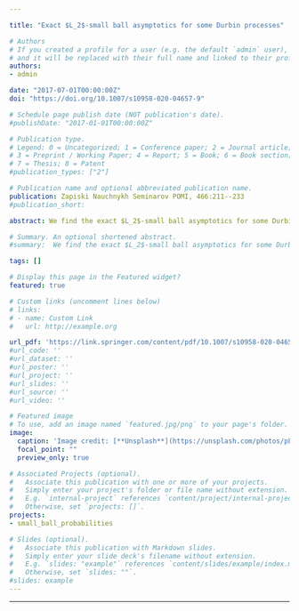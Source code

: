 ```yaml
---

title: "Exact $L_2$-small ball asymptotics for some Durbin processes"

# Authors
# If you created a profile for a user (e.g. the default `admin` user), write the username (folder name) here 
# and it will be replaced with their full name and linked to their profile.
authors:
- admin

date: "2017-07-01T00:00:00Z"
doi: "https://doi.org/10.1007/s10958-020-04657-9"

# Schedule page publish date (NOT publication's date).
#publishDate: "2017-01-01T00:00:00Z"

# Publication type.
# Legend: 0 = Uncategorized; 1 = Conference paper; 2 = Journal article;
# 3 = Preprint / Working Paper; 4 = Report; 5 = Book; 6 = Book section;
# 7 = Thesis; 8 = Patent
#publication_types: ["2"]

# Publication name and optional abbreviated publication name.
publication: Zapiski Nauchnykh Seminarov POMI, 466:211--233
#publication_short: 

abstract: We find the exact $L_2$-small ball asymptotics for some Durbin processes. These processes are finitedimensional perturbations of a Brownian bridge $B(t)$ and naturally appear in statistics as limit ones when one constructs goodness-of-fit tests of $\omega^2$-type for testing a sample for some distribution with estimated parameters. Earlier, in the work of Nazarov and Petrova, Kac–Kiefer–Wolfowitz processes (which correspond for testing normality) were considered, where a technique for obtaining asymptotics of oscillating integrals with a slowly varying amplitude has been developed. Due to this, it is possible to calculate the asymptotics of small deviations for Durbin processes for certain distributions (Laplace, logistic, Gumbel, gamma). 

# Summary. An optional shortened abstract.
#summary:  We find the exact $L_2$-small ball asymptotics for some Durbin processes appearing in statistics.

tags: []

# Display this page in the Featured widget?
featured: true

# Custom links (uncomment lines below)
# links:
# - name: Custom Link
#   url: http://example.org

url_pdf: 'https://link.springer.com/content/pdf/10.1007/s10958-020-04657-9.pdf'
#url_code: ''
#url_dataset: ''
#url_poster: ''
#url_project: ''
#url_slides: ''
#url_source: ''
#url_video: ''

# Featured image
# To use, add an image named `featured.jpg/png` to your page's folder. 
image:
  caption: 'Image credit: [**Unsplash**](https://unsplash.com/photos/pLCdAaMFLTE)'
  focal_point: ""
  preview_only: true

# Associated Projects (optional).
#   Associate this publication with one or more of your projects.
#   Simply enter your project's folder or file name without extension.
#   E.g. `internal-project` references `content/project/internal-project/index.md`.
#   Otherwise, set `projects: []`.
projects:
- small_ball_probabilities

# Slides (optional).
#   Associate this publication with Markdown slides.
#   Simply enter your slide deck's filename without extension.
#   E.g. `slides: "example"` references `content/slides/example/index.md`.
#   Otherwise, set `slides: ""`.
#slides: example
---
```


---
